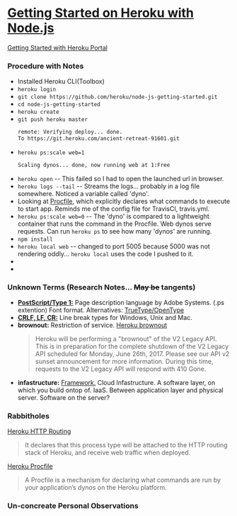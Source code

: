 # [Getting Started on Heroku with Node.js](https://devcenter.heroku.com/articles/getting-started-with-nodejs#set-up)
[Getting Started with Heroku Portal](https://dashboard.heroku.com/apps)
### Procedure with Notes
 - Installed Heroku CLI(Toolbox)
 - `heroku login`
 - `git clone https://github.com/heroku/node-js-getting-started.git`
 - `cd node-js-getting-started`
 - `heroku create`
 - `git push heroku master`
    ```bash
    remote: Verifying deploy... done.
    To https://git.heroku.com/ancient-retreat-91601.git
    ```
 - `heroku ps:scale web=1`
    ```bash
    Scaling dynos... done, now running web at 1:Free
    ```
 - `heroku open` -- This failed so I had to open the launched url in browser.
 - `heroku logs --tail` -- Streams the logs... probably in a log file somewhere. Noticed a variable called 'dyno'.
 - Looking at [Procfile](https://devcenter.heroku.com/articles/getting-started-with-nodejs#define-a-procfile), which explicitly declares what commands to execute to start app. Reminds me of the config file for TravisCI, travis.yml.
 - `heroku ps:scale web=0` -- The 'dyno' is compared to a lightweight container that runs the command in the Procfile. Web dynos serve requests. Can run `heroku ps` to see how many 'dynos' are running.
 - `npm install`
 - `heroku local web` -- changed to port 5005 because 5000 was not rendering oddly... `heroku local` uses the code I pushed to it.
 - 
 - 

### Unknown Terms (Research Notes... ~~May be~~ tangents) 
- [**PostScript/Type 1:**](https://en.wikipedia.org/wiki/PostScript) Page description language by Adobe Systems. (.ps extention) Font format. Alternatives: [TrueType/OpenType](https://www.fonts.com/support/faq/font-formats)
- [**CRLF, LF, CR:**](https://stackoverflow.com/questions/1552749/difference-between-cr-lf-lf-and-cr-line-break-types) Line break types for Windows, Unix and Mac.
- **brownout:** Restriction of service. [Heroku brownout](https://status.heroku.com/incidents/1193)
    > Heroku will be performing a "brownout" of the V2 Legacy API. This is in preparation for the complete shutdown of the V2 Legacy API scheduled for Monday, June 26th, 2017. Please see our API v2 sunset announcement for more information. During this time, requests to the V2 Legacy API will respond with 410 Gone.
- **infastructure:** [Framework.](http://searchdatacenter.techtarget.com/definition/infrastructure) Cloud Infastructure. A software layer, on which you build ontop of. IaaS. Between application layer and physical server. Software on the server?

### Rabbitholes
[Heroku HTTP Routing](https://devcenter.heroku.com/articles/http-routing)
> It declares that this process type will be attached to the HTTP routing stack of Heroku, and receive web traffic when deployed.

[Heroku Procfile](https://devcenter.heroku.com/articles/procfile)
> A Procfile is a mechanism for declaring what commands are run by your application’s dynos on the Heroku platform.

### Un-concreate Personal Observations

